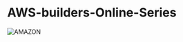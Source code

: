 # AWS-builders-Online-Series
![AMAZON](https://user-images.githubusercontent.com/95499553/185693144-fa94b7df-05a8-40e7-82be-07f5bd2a7c5a.png)
